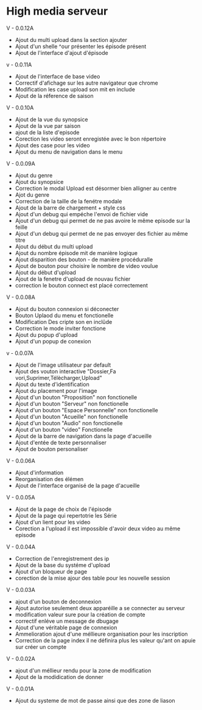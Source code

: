 # High media serveur

V - 0.0.12A

- Ajout du multi upload dans la section ajouter
- Ajout d'un shelle ^our présenter les épisode présent
- Ajout de l'interface d'ajout d'épisode


v - 0.0.11A

- Ajout de l'interface de base video
- Correctif d'afichage sur les autre navigateur que chrome
- Modification les case upload son mit en include
- Ajout de la réference de saison

V - 0.0.10A

- Ajout de la vue du synopsice
- Ajout de la vue par saison
- ajout de la liste d'episode
- Corection les video seront enregistée avec le bon répertoire
- Ajout des case pour les video
- Ajout du menu de navigation dans le menu

V - 0.0.09A

- Ajout du genre
- Ajout du synopsice
- Correction le modal Upload est désormer bien alligner au centre
- Ajot du genre
- Correction de la taille de la fenétre modale
- Ajout de la barre de chargement + style css
- Ajout d'un debug qui empéche l'envoi de fichier vide
- Ajout d'un debug qui permet de ne pas avoire le même episode sur la feille
- Ajout d'un debug qui permet de ne pas envoyer des fichier au même titre
- Ajout du début du multi upload
- Ajout du nombre épisode mit de manière logique
- Ajout disparition des bouton - de manière procéduralle
- Ajout de bouton pour choisire le nombre de video voulue
- Ajout du début d'upload
- Ajout de la fenetre d'upload de nouvau fichier
- correction le bouton connect est placé correctement

V - 0.0.08A

- Ajout du bouton connexion si déconecter
- Bouton Uplaod du menu et fonctionelle
- Modification Des cripte son en inclûde
- Correction le mode inviter fonctione
- Ajout du popup d'upload
- Ajout d'un popup de conexion 

v - 0.0.07A

- Ajout de l'image utilisateur par default
- Ajout des vouton interactive "Dossier,Fa vori,Suprimer,Télècharger,Upload"
- Ajout du texte d'identification
- Ajout du placement pour l'image
- Ajout d'un bouton "Proposition"	non fonctionelle
- Ajout d'un bouton "Serveur"	non fonctionelle
- Ajout d'un bouton "Espace Personnelle"	non fonctionelle
- Ajout d'un bouton "Acueille"	non fonctionelle
- Ajout d'un bouton "Audio"	non fonctionelle
- Ajout d'un bouton "video"	Fonctionelle
- Ajout de la barre de navigation dans la page d'acueille
- Ajout d'entée de texte personnaliser
- Ajout de bouton personaliser

V - 0.0.06A

- Ajout d'information
- Reorganisation des élémen
- Ajout de l'interface organisé de la page d'acueille

V - 0.0.05A

- Ajout de la page de choix de l'épisode
- Ajout de la page qui repertotrie les Série
- Ajout d'un lient pour les video
- Corection a l'upload il est impossible d'avoir deux video au même episode


V - 0.0.04A

- Correction de l'enregistrement des ip
- Ajout de la base du systéme d'upload
- Ajout d'un bloqueur de page
- corection de la mise ajour des table pour les nouvelle session

V - 0.0.03A

- ajout d'un bouton de deconnexion
- Ajout autorise seulement deux apparéille a se connecter au serveur
- modification valeur sure pour la création de compte
- correctif enléve un message de dbugage
- Ajout d'une véritable page de connexion
- Ammelioration ajout d'une méllieure organisation pour les inscription
- Correction de la page index il ne définira plus les valeur qu'ant on apuie sur créer un compte

V - 0.0.02A

- ajout d'un méllieur rendu pour la zone de modification
- Ajout de la modidication de donner

V - 0.0.01A

- Ajout du systeme de mot de passe ainsi que des zone de liason